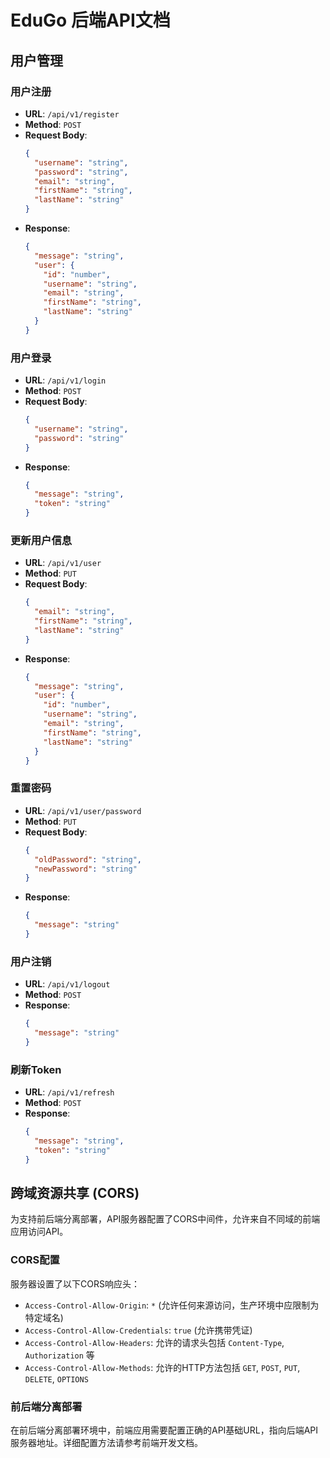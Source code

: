 # EduGo 后端API文档

## 用户管理

### 用户注册
- **URL**: `/api/v1/register`
- **Method**: `POST`
- **Request Body**:
  ```json
  {
    "username": "string",
    "password": "string",
    "email": "string",
    "firstName": "string",
    "lastName": "string"
  }
  ```
- **Response**:
  ```json
  {
    "message": "string",
    "user": {
      "id": "number",
      "username": "string",
      "email": "string",
      "firstName": "string",
      "lastName": "string"
    }
  }
  ```

### 用户登录
- **URL**: `/api/v1/login`
- **Method**: `POST`
- **Request Body**:
  ```json
  {
    "username": "string",
    "password": "string"
  }
  ```
- **Response**:
  ```json
  {
    "message": "string",
    "token": "string"
  }
  ```

### 更新用户信息
- **URL**: `/api/v1/user`
- **Method**: `PUT`
- **Request Body**:
  ```json
  {
    "email": "string",
    "firstName": "string",
    "lastName": "string"
  }
  ```
- **Response**:
  ```json
  {
    "message": "string",
    "user": {
      "id": "number",
      "username": "string",
      "email": "string",
      "firstName": "string",
      "lastName": "string"
    }
  }
  ```

### 重置密码
- **URL**: `/api/v1/user/password`
- **Method**: `PUT`
- **Request Body**:
  ```json
  {
    "oldPassword": "string",
    "newPassword": "string"
  }
  ```
- **Response**:
  ```json
  {
    "message": "string"
  }
  ```

### 用户注销
- **URL**: `/api/v1/logout`
- **Method**: `POST`
- **Response**:
  ```json
  {
    "message": "string"
  }
  ```

### 刷新Token
- **URL**: `/api/v1/refresh`
- **Method**: `POST`
- **Response**:
  ```json
  {
    "message": "string",
    "token": "string"
  }
  ```

## 跨域资源共享 (CORS)

为支持前后端分离部署，API服务器配置了CORS中间件，允许来自不同域的前端应用访问API。

### CORS配置

服务器设置了以下CORS响应头：

- `Access-Control-Allow-Origin`: `*` (允许任何来源访问，生产环境中应限制为特定域名)
- `Access-Control-Allow-Credentials`: `true` (允许携带凭证)
- `Access-Control-Allow-Headers`: 允许的请求头包括 `Content-Type`, `Authorization` 等
- `Access-Control-Allow-Methods`: 允许的HTTP方法包括 `GET`, `POST`, `PUT`, `DELETE`, `OPTIONS`

### 前后端分离部署

在前后端分离部署环境中，前端应用需要配置正确的API基础URL，指向后端API服务器地址。详细配置方法请参考前端开发文档。

